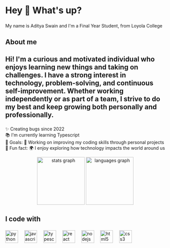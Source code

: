 <h1 align="left">Hey 👋 What's up?</h1>

###

<p align="left">My name is Aditya Swain and I'm a Final Year Student, from Loyola College</p>

###

<h2 align="left">About me<br><h2>
<p>Hi! I'm a curious and motivated individual who enjoys learning new things and taking on challenges. I have a strong interest in technology, problem-solving, and continuous self-improvement. Whether working independently or as part of a team, I strive to do my best and keep growing both personally and professionally.
</p>

###

<p align="left">✨ Creating bugs since 2022<br>📚 I'm currently learning Typescript<br>🎯 Goals: 📘 Working on improving my coding skills through personal projects<br>🎲 Fun fact: 🌍 I enjoy exploring how technology impacts the world around us


</p>

<div align="center">
  <img src="https://github-readme-stats.vercel.app/api?username=adityakswain190&hide_title=false&hide_rank=false&show_icons=true&include_all_commits=true&count_private=true&disable_animations=false&theme=dracula&locale=en&hide_border=false&order=1" height="150" alt="stats graph"  />
  <img src="https://github-readme-stats.vercel.app/api/top-langs?username=adityakswain190&locale=en&hide_title=false&layout=compact&card_width=320&langs_count=5&theme=dracula&hide_border=false&order=2" height="150" alt="languages graph"  />
</div>

###

###

<h2 align="left">I code with</h2>

###

<div align="left">
  <img src="https://cdn.jsdelivr.net/gh/devicons/devicon/icons/python/python-original.svg" height="40" alt="python logo" />
  <img width="12" />
  <img src="https://cdn.jsdelivr.net/gh/devicons/devicon/icons/javascript/javascript-original.svg" height="40" alt="javascript logo"  />
  <img width="12" />
  <img src="https://cdn.jsdelivr.net/gh/devicons/devicon/icons/typescript/typescript-original.svg" height="40" alt="typescript logo"  />
  <img width="12" />
  <img src="https://cdn.jsdelivr.net/gh/devicons/devicon/icons/react/react-original.svg" height="40" alt="react logo"  />
  <img width="12" />
  <img src="https://cdn.jsdelivr.net/gh/devicons/devicon/icons/nodejs/nodejs-original.svg" height="40" alt="nodejs logo"  />
  <img width="12" />
  <img src="https://cdn.jsdelivr.net/gh/devicons/devicon/icons/html5/html5-original.svg" height="40" alt="html5 logo"  />
  <img width="12" />
  <img src="https://cdn.jsdelivr.net/gh/devicons/devicon/icons/css3/css3-original.svg" height="40" alt="css3 logo"  />
  <img width="12" />


###
